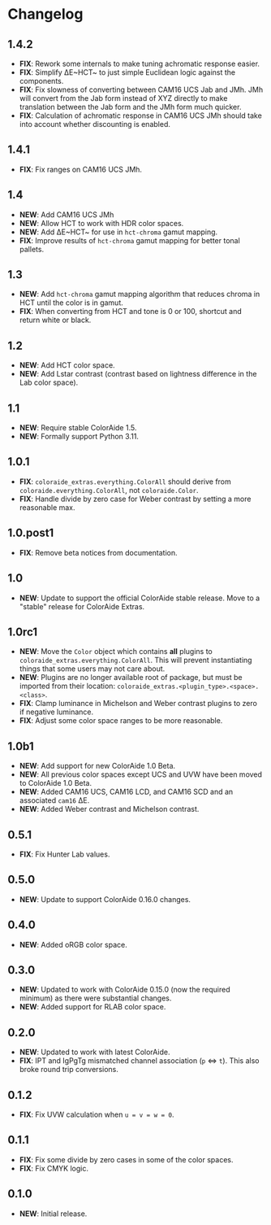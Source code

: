 # Changelog

## 1.4.2

- **FIX**: Rework some internals to make tuning achromatic response easier.
- **FIX**: Simplify ∆E~HCT~ to just simple Euclidean logic against the components.
- **FIX**: Fix slowness of converting between CAM16 UCS Jab and JMh. JMh will convert from the Jab form instead of XYZ
  directly to make translation between the Jab form and the JMh form much quicker.
- **FIX**: Calculation of achromatic response in CAM16 UCS JMh should take into account whether discounting is enabled.

## 1.4.1

- **FIX**: Fix ranges on CAM16 UCS JMh.

## 1.4

- **NEW**: Add CAM16 UCS JMh
- **NEW**: Allow HCT to work with HDR color spaces.
- **NEW**: Add ∆E~HCT~ for use in `hct-chroma` gamut mapping.
- **FIX**: Improve results of `hct-chroma` gamut mapping for better tonal pallets.

## 1.3

- **NEW**: Add `hct-chroma` gamut mapping algorithm that reduces chroma in HCT until the color is in gamut.
- **FIX**: When converting from HCT and tone is 0 or 100, shortcut and return white or black.

## 1.2

- **NEW**: Add HCT color space.
- **NEW**: Add Lstar contrast (contrast based on lightness difference in the Lab color space).

## 1.1

- **NEW**: Require stable ColorAide 1.5.
- **NEW**: Formally support Python 3.11.

## 1.0.1

- **FIX**: `coloraide_extras.everything.ColorAll` should derive from `coloraide.everything.ColorAll`, not
  `coloraide.Color`.
- **FIX**: Handle divide by zero case for Weber contrast by setting a more reasonable max.

## 1.0.post1

- **FIX**: Remove beta notices from documentation.

## 1.0

- **NEW**: Update to support the official ColorAide stable release. Move to a "stable" release for ColorAide Extras.

## 1.0rc1

- **NEW**: Move the `Color` object which contains **all** plugins to `coloraide_extras.everything.ColorAll`. This will
  prevent instantiating things that some users may not care about.
- **NEW**: Plugins are no longer available root of package, but must be imported from their location:
  `coloraide_extras.<plugin_type>.<space>.<class>`.
- **FIX**: Clamp luminance in Michelson and Weber contrast plugins to zero if negative luminance.
- **FIX**: Adjust some color space ranges to be more reasonable.

## 1.0b1

- **NEW**: Add support for new ColorAide 1.0 Beta.
- **NEW**: All previous color spaces except UCS and UVW have been moved to ColorAide 1.0 Beta.
- **NEW**: Added CAM16 UCS, CAM16 LCD, and CAM16 SCD and an associated `cam16` ∆E.
- **NEW**: Added Weber contrast and Michelson contrast.

## 0.5.1

- **FIX**: Fix Hunter Lab values.

## 0.5.0

- **NEW**: Update to support ColorAide 0.16.0 changes.

## 0.4.0

- **NEW**: Added oRGB color space.

## 0.3.0

- **NEW**: Updated to work with ColorAide 0.15.0 (now the required minimum) as there were substantial changes.
- **NEW**: Added support for RLAB color space.

## 0.2.0

- **NEW**: Updated to work with latest ColorAide.
- **FIX**: IPT and IgPgTg mismatched channel association (`p` <=> `t`). This also broke round trip conversions.

## 0.1.2

- **FIX**: Fix UVW calculation when `u = v = w = 0`.

## 0.1.1

- **FIX**: Fix some divide by zero cases in some of the color spaces.
- **FIX**: Fix CMYK logic.

## 0.1.0

- **NEW**: Initial release.
